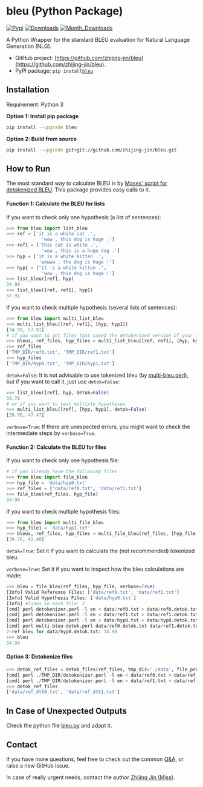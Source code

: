 # bleu (Python Package)
[![Pypi](https://img.shields.io/pypi/v/bleu.svg)](https://pypi.org/project/bleu)
[![Downloads](https://pepy.tech/badge/bleu)](https://pepy.tech/project/bleu)
[![Month_Downloads](https://pepy.tech/badge/bleu/month)](https://pepy.tech/project/bleu/month)

A Python Wrapper for the standard BLEU evaluation for Natural Language Generation (NLG). 
- GitHub project: [https://github.com/zhijing-jin/bleu](https://github.com/zhijing-jin/bleu).
- PyPI package: `pip install`[`bleu`](https://pypi.org/project/bleu/) 

## Installation
Requirement: Python 3

**Option 1: Install pip package**
```bash
pip install --upgrade bleu
```
**Option 2: Build from source**
```bash
pip install --upgrade git+git://github.com/zhijing-jin/bleu.git
```
## How to Run
The most standard way to calculate BLEU is by [Moses' script for detokenized BLEU](https://raw.githubusercontent.com/moses-smt/mosesdecoder/master/scripts/generic/multi-bleu-detok.perl). This package provides easy calls to it. 
#### Function 1: Calculate the BLEU for lists
If you want to check only one hypothesis (a list of sentences):
```python
>>> from bleu import list_bleu
>>> ref = ['it is a white cat .',
             'wow , this dog is huge .']
>>> ref1 = ['This cat is white .',
             'wow , this is a huge dog .']
>>> hyp = ['it is a white kitten .',
            'wowww , the dog is huge !']
>>> hyp1 = ["it 's a white kitten .",
             'wow , this dog is huge !']
>>> list_bleu([ref], hyp)
34.99
>>> list_bleu([ref, ref1], hyp1)
57.91
```
If you want to check multiple hypothesis (several lists of sentences):
```python
>>> from bleu import multi_list_bleu
>>> multi_list_bleu([ref, ref1], [hyp, hyp1])
[34.99, 57.91]
# if you want to get files that saved the detokenized version of your input lists
>>> bleus, ref_files, hyp_files = multi_list_bleu([ref, ref1], [hyp, hyp1], return_files=True)
>>> ref_files
['TMP_DIR/ref0.txt', 'TMP_DIR/ref1.txt']
>>> hyp_files
['TMP_DIR/hyp0.txt', 'TMP_DIR/hyp1.txt']
```
`detok=False`: It is not advisable to use tokenized bleu (by [multi-bleu.perl](https://raw.githubusercontent.com/moses-smt/mosesdecoder/master/scripts/generic/multi-bleu.perl)), but if you want to call it, just use `detok=False`:
```python
>>> list_bleu([ref], hyp, detok=False)
39.76
# or if you want to test multiple hypotheses
>>> multi_list_bleu([ref], [hyp, hyp1], detok=False)
[39.76, 47.47]
```  
`verbose=True`: If there are unexpected errors, you might want to check the intermediate steps by `verbose=True`. 
 
#### Function 2: Calculate the BLEU for files
If you want to check only one hypothesis file:
```python
# if you already have the following files
>>> from bleu import file_bleu
>>> hyp_file = 'data/hyp0.txt'
>>> ref_files = ['data/ref0.txt', 'data/ref1.txt']
>>> file_bleu(ref_files, hyp_file)
34.99
```
If you want to check multiple hypothesis files:
```python
>>> from bleu import multi_file_bleu
>>> hyp_file1 = 'data/hyp1.txt'
>>> bleus, ref_files, hyp_files = multi_file_bleu(ref_files, [hyp_file, hyp_file1])
[39.76, 42.48]
```
`detok=True`: Set it if you want to calculate the (not recommended) tokenized bleu.

`verbose=True`: Set it if you want to inspect how the bleu calculations are made:
```python
>>> bleu = file_bleu(ref_files, hyp_file, verbose=True)
[Info] Valid Reference Files: ['data/ref0.txt', 'data/ref1.txt']
[Info] Valid Hypothesis Files: ['data/hyp0.txt']
[Info] #lines in each file: 2
[cmd] perl detokenizer.perl -l en < data/ref0.txt > data/ref0.detok.txt 2>/dev/null
[cmd] perl detokenizer.perl -l en < data/ref1.txt > data/ref1.detok.txt 2>/dev/null
[cmd] perl detokenizer.perl -l en < data/hyp0.txt > data/hyp0.detok.txt 2>/dev/null
[cmd] perl multi-bleu-detok.perl data/ref0.detok.txt data/ref1.detok.txt < data/hyp0.detok.txt
2-ref bleu for data/hyp0.detok.txt: 34.99
>>> bleu
34.99
```
#### Option 3: Detokenize files
```python
>>> detok_ref_files = detok_files(ref_files, tmp_dir='./data', file_prefix='ref_dtk', verbose=True)
[cmd] perl ./TMP_DIR/detokenizer.perl -l en < data/ref0.txt > data/ref_dtk0.txt 2>/dev/null
[cmd] perl ./TMP_DIR/detokenizer.perl -l en < data/ref1.txt > data/ref_dtk1.txt 2>/dev/null
>>> detok_ref_files
['data/ref_dtk0.txt', 'data/ref_dtk1.txt']
```
## In Case of Unexpected Outputs
Check the python file [bleu.py](https://github.com/zhijing-jin/bleu/blob/master/bleu/bleu.py) and adapt it.

## Contact
If you have more questions, feel free to check out the common [Q&A](https://github.com/zhijing-jin/bleu/issues?utf8=%E2%9C%93&q=is%3Aissue), or raise a new GitHub issue.

In case of really urgent needs, contact the author [Zhijing Jin (Miss)](mailto:zhijing.jin@connect.hku.hk).
